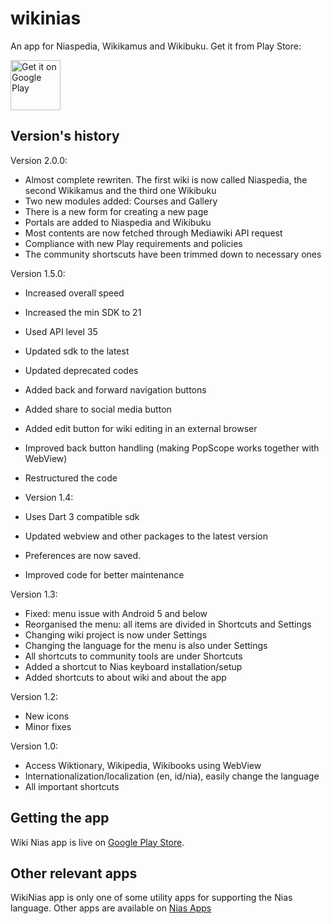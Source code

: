 # wikinias

An app for Niaspedia, Wikikamus and Wikibuku. Get it from Play Store:

<a href="https://play.google.com/store/apps/details?id=com.blogspot.wikinias"><img alt="Get it on Google Play" src="https://play.google.com/intl/en_us/badges/images/apps/en-play-badge.png" height="80pt"/></a>


## Version's history

Version 2.0.0:
- Almost complete rewriten. The first wiki is now called Niaspedia, the second Wikikamus and the third one Wikibuku
- Two new modules added: Courses and Gallery
- There is a new form for creating a new page
- Portals are added to Niaspedia and Wikibuku
- Most contents are now fetched through Mediawiki API request
- Compliance with new Play requirements and policies
- The community shortscuts have been trimmed down to necessary ones

Version 1.5.0:
- Increased overall speed
- Increased the min SDK to 21
- Used API level 35
- Updated sdk to the latest
- Updated deprecated codes
- Added back and forward navigation buttons
- Added share to social media button
- Added edit button for wiki editing in an external browser
- Improved back button handling (making PopScope works together with WebView)
- Restructured the code

- Version 1.4:
- Uses Dart 3 compatible sdk 
- Updated webview and other packages to the latest version
- Preferences are now saved.
- Improved code for better maintenance

Version 1.3:
- Fixed: menu issue with Android 5 and below
- Reorganised the menu: all items are divided in Shortcuts and Settings
- Changing wiki project is now under Settings
- Changing the language for the menu is also under Settings
- All shortcuts to community tools are under Shortcuts
- Added a shortcut to Nias keyboard installation/setup
- Added shortcuts to about wiki and about the app

Version 1.2:
- New icons 
- Minor fixes

Version 1.0:
- Access Wiktionary, Wikipedia, Wikibooks using WebView
- Internationalization/localization (en, id/nia), easily change the language
- All important shortcuts



## Getting the app

Wiki Nias app is live on [Google Play Store](https://play.google.com/store/apps/details?id=com.blogspot.wikinias).

## Other relevant apps

WikiNias app is only one of some utility apps for supporting the Nias language. Other apps are available on [Nias Apps](https://sslaia.github.io)

